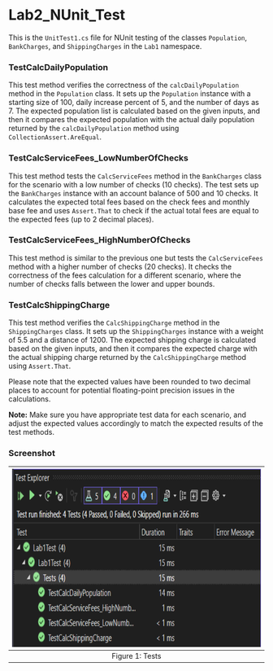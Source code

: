# Lab2_NUnit_Test

This is the `UnitTest1.cs` file for NUnit testing of the classes `Population`, `BankCharges`, and `ShippingCharges` in the `Lab1` namespace.

### TestCalcDailyPopulation
This test method verifies the correctness of the `calcDailyPopulation` method in the `Population` class. It sets up the `Population` instance with a starting size of 100, daily increase percent of 5, and the number of days as 7. The expected population list is calculated based on the given inputs, and then it compares the expected population with the actual daily population returned by the `calcDailyPopulation` method using `CollectionAssert.AreEqual`.

### TestCalcServiceFees_LowNumberOfChecks
This test method tests the `CalcServiceFees` method in the `BankCharges` class for the scenario with a low number of checks (10 checks). The test sets up the `BankCharges` instance with an account balance of 500 and 10 checks. It calculates the expected total fees based on the check fees and monthly base fee and uses `Assert.That` to check if the actual total fees are equal to the expected fees (up to 2 decimal places).

### TestCalcServiceFees_HighNumberOfChecks
This test method is similar to the previous one but tests the `CalcServiceFees` method with a higher number of checks (20 checks). It checks the correctness of the fees calculation for a different scenario, where the number of checks falls between the lower and upper bounds.

### TestCalcShippingCharge
This test method verifies the `CalcShippingCharge` method in the `ShippingCharges` class. It sets up the `ShippingCharges` instance with a weight of 5.5 and a distance of 1200. The expected shipping charge is calculated based on the given inputs, and then it compares the expected charge with the actual shipping charge returned by the `CalcShippingCharge` method using `Assert.That`.

Please note that the expected values have been rounded to two decimal places to account for potential floating-point precision issues in the calculations.

**Note:** Make sure you have appropriate test data for each scenario, and adjust the expected values accordingly to match the expected results of the test methods.

### Screenshot
|<img src="tests.PNG" alt="image" width="600" height="350">|
|:--:|
|Figure 1: Tests|
